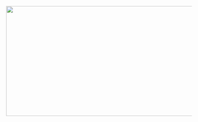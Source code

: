 <a href="https://github.com/devxb/gitanimals">
<img
  src="https://render.gitanimals.org/farms/gkdudans"
  width="600"
  height="300"
/>
</a>
